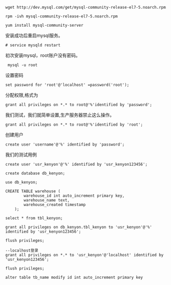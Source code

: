 



```
wget http://dev.mysql.com/get/mysql-community-release-el7-5.noarch.rpm

rpm -ivh mysql-community-release-el7-5.noarch.rpm

yum install mysql-community-server
```



安装成功后重启mysql服务。

```
# service mysqld restart
```

初次安装mysql，root账户没有密码。

```
 mysql -u root 
```

设置密码

```
set password for 'root'@'localhost' =password('root');
```

分配权限,格式为

```
grant all privileges on *.* to root@'%'identified by 'password';
```

我们测试，我们就简单设置,生产服务器禁止这么操作。

```
grant all privileges on *.* to root@'%'identified by 'root';
```

创建用户

```
create user 'username'@'%' identified by 'password';  
```



我们的测试用例



```
create user 'usr_kenyon'@'%' identified by 'usr_kenyon123456';  

create database db_kenyon;

use db_kenyon;

CREATE TABLE warehouse ( 
		warehouse_id int auto_increment primary key,
		warehouse_name text,
		warehouse_created timestamp 
	);

select * from tbl_kenyon;

grant all privileges on db_kenyon.tbl_kenyon to 'usr_kenyon'@'%' identified by 'usr_kenyon123456';

flush privileges;

--localhost登录
grant all privileges on *.* to 'usr_kenyon'@'localhost' identified by 'usr_kenyon123456';

flush privileges;

alter table tb_name modify id int auto_increment primary key
```

